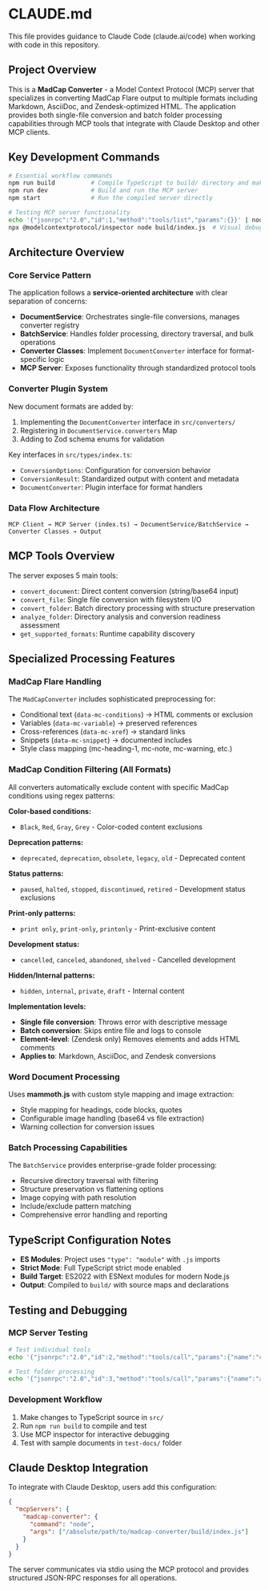# CLAUDE.md

This file provides guidance to Claude Code (claude.ai/code) when working with code in this repository.

## Project Overview

This is a **MadCap Converter** - a Model Context Protocol (MCP) server that specializes in converting MadCap Flare output to multiple formats including Markdown, AsciiDoc, and Zendesk-optimized HTML. The application provides both single-file conversion and batch folder processing capabilities through MCP tools that integrate with Claude Desktop and other MCP clients.

## Key Development Commands

```bash
# Essential workflow commands
npm run build          # Compile TypeScript to build/ directory and make executable
npm run dev            # Build and run the MCP server
npm start              # Run the compiled server directly

# Testing MCP server functionality
echo '{"jsonrpc":"2.0","id":1,"method":"tools/list","params":{}}' | node build/index.js
npx @modelcontextprotocol/inspector node build/index.js  # Visual debugging interface
```

## Architecture Overview

### Core Service Pattern
The application follows a **service-oriented architecture** with clear separation of concerns:

- **DocumentService**: Orchestrates single-file conversions, manages converter registry
- **BatchService**: Handles folder processing, directory traversal, and bulk operations  
- **Converter Classes**: Implement `DocumentConverter` interface for format-specific logic
- **MCP Server**: Exposes functionality through standardized protocol tools

### Converter Plugin System
New document formats are added by:
1. Implementing the `DocumentConverter` interface in `src/converters/`
2. Registering in `DocumentService.converters` Map
3. Adding to Zod schema enums for validation

Key interfaces in `src/types/index.ts`:
- `ConversionOptions`: Configuration for conversion behavior
- `ConversionResult`: Standardized output with content and metadata
- `DocumentConverter`: Plugin interface for format handlers

### Data Flow Architecture
```
MCP Client → MCP Server (index.ts) → DocumentService/BatchService → Converter Classes → Output
```

## MCP Tools Overview

The server exposes 5 main tools:
- `convert_document`: Direct content conversion (string/base64 input)
- `convert_file`: Single file conversion with filesystem I/O
- `convert_folder`: Batch directory processing with structure preservation
- `analyze_folder`: Directory analysis and conversion readiness assessment
- `get_supported_formats`: Runtime capability discovery

## Specialized Processing Features

### MadCap Flare Handling
The `MadCapConverter` includes sophisticated preprocessing for:
- Conditional text (`data-mc-conditions`) → HTML comments or exclusion
- Variables (`data-mc-variable`) → preserved references
- Cross-references (`data-mc-xref`) → standard links
- Snippets (`data-mc-snippet`) → documented includes
- Style class mapping (mc-heading-1, mc-note, mc-warning, etc.)

### MadCap Condition Filtering (All Formats)
All converters automatically exclude content with specific MadCap conditions using regex patterns:

**Color-based conditions:**
- `Black`, `Red`, `Gray`, `Grey` - Color-coded content exclusions

**Deprecation patterns:**
- `deprecated`, `deprecation`, `obsolete`, `legacy`, `old` - Deprecated content

**Status patterns:**
- `paused`, `halted`, `stopped`, `discontinued`, `retired` - Development status exclusions

**Print-only patterns:**
- `print only`, `print-only`, `printonly` - Print-exclusive content

**Development status:**
- `cancelled`, `canceled`, `abandoned`, `shelved` - Cancelled development

**Hidden/Internal patterns:**
- `hidden`, `internal`, `private`, `draft` - Internal content

**Implementation levels:**
- **Single file conversion**: Throws error with descriptive message
- **Batch conversion**: Skips entire file and logs to console  
- **Element-level**: (Zendesk only) Removes elements and adds HTML comments
- **Applies to**: Markdown, AsciiDoc, and Zendesk conversions

### Word Document Processing
Uses **mammoth.js** with custom style mapping and image extraction:
- Style mapping for headings, code blocks, quotes
- Configurable image handling (base64 vs file extraction)
- Warning collection for conversion issues

### Batch Processing Capabilities
The `BatchService` provides enterprise-grade folder processing:
- Recursive directory traversal with filtering
- Structure preservation vs flattening options
- Image copying with path resolution
- Include/exclude pattern matching
- Comprehensive error handling and reporting

## TypeScript Configuration Notes

- **ES Modules**: Project uses `"type": "module"` with `.js` imports
- **Strict Mode**: Full TypeScript strict mode enabled
- **Build Target**: ES2022 with ESNext modules for modern Node.js
- **Output**: Compiled to `build/` with source maps and declarations

## Testing and Debugging

### MCP Server Testing
```bash
# Test individual tools
echo '{"jsonrpc":"2.0","id":2,"method":"tools/call","params":{"name":"convert_document","arguments":{"input":"<h1>Test</h1>","inputType":"html","format":"markdown"}}}' | node build/index.js

# Test folder processing
echo '{"jsonrpc":"2.0","id":3,"method":"tools/call","params":{"name":"analyze_folder","arguments":{"inputDir":"/path/to/test-docs"}}}' | node build/index.js
```

### Development Workflow
1. Make changes to TypeScript source in `src/`
2. Run `npm run build` to compile and test
3. Use MCP inspector for interactive debugging
4. Test with sample documents in `test-docs/` folder

## Claude Desktop Integration

To integrate with Claude Desktop, users add this configuration:
```json
{
  "mcpServers": {
    "madcap-converter": {
      "command": "node",
      "args": ["/absolute/path/to/madcap-converter/build/index.js"]
    }
  }
}
```

The server communicates via stdio using the MCP protocol and provides structured JSON-RPC responses for all operations.